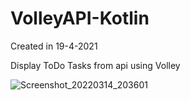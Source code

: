 # VolleyAPI-Kotlin
Created in 19-4-2021

Display ToDo Tasks from api using Volley


![Screenshot_20220314_203601](https://user-images.githubusercontent.com/28947735/158239112-a47a0539-0b4c-4b90-b382-ff0cefc53571.png)
